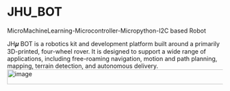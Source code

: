 # JHU_BOT
MicroMachineLearning-Microcontroller-Micropython-I2C based Robot


JH𝝁 BOT is a robotics kit and development platform built around a primarily 3D-printed, four-wheel rover. It is designed to support a wide range of applications, including free-roaming navigation, motion and path planning, mapping, terrain detection, and autonomous delivery.<img width="1974" height="35" alt="image" src="https://github.com/user-attachments/assets/aee4a892-3650-47e2-b7e9-0f0fc371bc79" />

